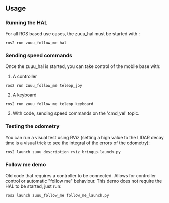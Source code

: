 ## Usage
### Running the HAL
For all ROS based use cases, the zuuu_hal must be started with :
```
ros2 run zuuu_follow_me hal
```

### Sending speed commands
Once the zuuu_hal is started, you can take control of the mobile base with:
1) A controller
```
ros2 run zuuu_follow_me teleop_joy
```
2) A keyboard
```
ros2 run zuuu_follow_me teleop_keyboard
```
3) With code, sending speed commands on the 'cmd_vel' topic.


### Testing the odometry
You can run a visual test using RViz (setting a high value to the LIDAR decay time is a visual trick to see the integral of the errors of the odometry):
```
ros2 launch zuuu_description rviz_bringup.launch.py
```

### Follow me demo
Old code that requires a controller to be connected. Allows for controller control or automatic "follow me" behaviour.
This demo does not require the HAL to be started, just run: 
```
ros2 launch zuuu_follow_me follow_me_launch.py
```